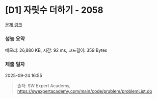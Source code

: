 # [D1] 자릿수 더하기 - 2058 

[문제 링크](https://swexpertacademy.com/main/code/problem/problemDetail.do?contestProbId=AV5QPRjqA10DFAUq) 

### 성능 요약

메모리: 26,880 KB, 시간: 92 ms, 코드길이: 359 Bytes

### 제출 일자

2025-09-24 16:55



> 출처: SW Expert Academy, https://swexpertacademy.com/main/code/problem/problemList.do